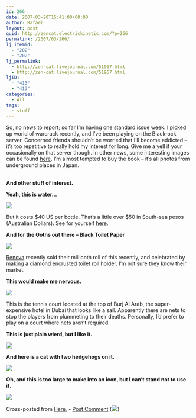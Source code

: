 ```yaml
---
id: 266
date: 2007-03-20T15:41:00+00:00
author: Rafael
layout: post
guid: http://zencat.electrickinetic.com/?p=266
permalink: /2007/03/266/
lj_itemid:
  - "202"
  - "202"
lj_permalink:
  - http://zen-cat.livejournal.com/51967.html
  - http://zen-cat.livejournal.com/51967.html
ljID:
  - "413"
  - "413"
categories:
  - All
tags:
  - stuff
---
```

<p>So, no news to report; so far I&#8217;m having one standard issue week. I picked up world of warcrack recently, and I&#8217;ve been playing on the Blackrock server. Concerned friends shouldn&#8217;t be worried that I&#8217;ll become addicted &#8211; it&#8217;s too repetitive to really hold my interest for long. Give me a yell if your occasionally on that server though. In other news, some interesting images can be found <a href="http://www.pingmag.jp/2006/07/24/japan-underground-photography/">here</a>. I&#8217;m almost tempted to buy the book &#8211; it&#8217;s all photos from underground places in Japan. </p>
<p><!--more And other stuff of interest...--><br />
<b>And other stuff of interest.</b></p>
<p><b>Yeah, this is water&#8230;</b></p>
<p><img src="http://img.photobucket.com/albums/v384/zen_cat/bling_water.gif"></p>
<p>But it costs $40 US per bottle. That&#8217;s a little over $50 in South-sea pesos (Australian Dollars). See for yourself <a href="http://www.blingh2o.com/store/">here</a>.</p>
<p><b>And for the Goths out there &#8211; Black Toilet Paper</b></p>
<p><img src="http://img.photobucket.com/albums/v384/zen_cat/blackbogroll.jpg"></p>
<p><a href="http://www.renovaonline.net/black/?lmd=38624.448519">Renova</a> recently sold their millionth roll of this recently, and celebrated by making a diamond encrusted toilet roll holder. I&#8217;m not sure they know their market.</p>
<p><b>This would make me nervous.</b></p>
<p><img src="http://img.photobucket.com/albums/v384/zen_cat/highesttennis03mr6.jpg"></p>
<p>This is the tennis court located at the top of Burj Al Arab, the super-expensive hotel in Dubai that looks like a sail. Apparently there are nets to stop the players from plummeting to their deaths. Personally, I&#8217;d prefer to play on a court where nets aren&#8217;t required.</p>
<p><b>This is just plain wierd, but I like it.</b></p>
<p><img src="http://img.photobucket.com/albums/v384/zen_cat/icecream.jpg"></p>
<p><b>And here is a cat with two hedgehogs on it.</b></p>
<p><img src="http://img.photobucket.com/albums/v384/zen_cat/sulejackkitosomc8ky5medzm0.jpg"></p>
<p><b>Oh, and this is too large to make into an icon, but I can&#8217;t stand not to use it.</b></p>
<p><img src="http://img.photobucket.com/albums/v384/zen_cat/musiclistening.gif"></p>
Cross-posted from <a href="http://zencat.electrickinetic.com">Here</a>, - <a href="http://zencat.electrickinetic.com/?p=154#comments"> Post Comment</a>  (<img src="http://zencat.electrickinetic.com/wp-lj-comments.php?post_id=154" border="0">)